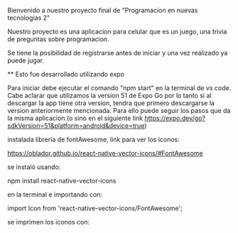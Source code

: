 Bienvenido a nuestro proyecto final de "Programacion en nuevas tecnologias 2"

Nuestro proyecto es una aplicacion para celular que es un juego, una trivia de preguntas sobre programacion.

Se tiene la posibilidad de registrarse antes de iniciar y una vez realizado ya puede jugar.

**
Esto fue desarrollado utilizando expo

Para iniciar debe ejecutar el comando "npm start" en la terminal de vs code. 
Cabe aclarar que utilizamos la version 51 de Expo Go por lo tanto si al descargar la app tiene otra version, tendra que primero descargarse la version anteriormente mencionada. Para ello puede seguir los pasos que da la misma aplicacion (o sino en el siguiente link https://expo.dev/go?sdkVersion=51&platform=android&device=true)


instalada libreria de fontAwesome, link para ver los iconos:

https://oblador.github.io/react-native-vector-icons/#FontAwesome

se instaló usando:

npm install react-native-vector-icons

 en la terminal e importando con:

import Icon from 'react-native-vector-icons/FontAwesome';

se imprimen los iconos con:

<Icon name="Nombre_Del_Icono" size={30} color="black" />

